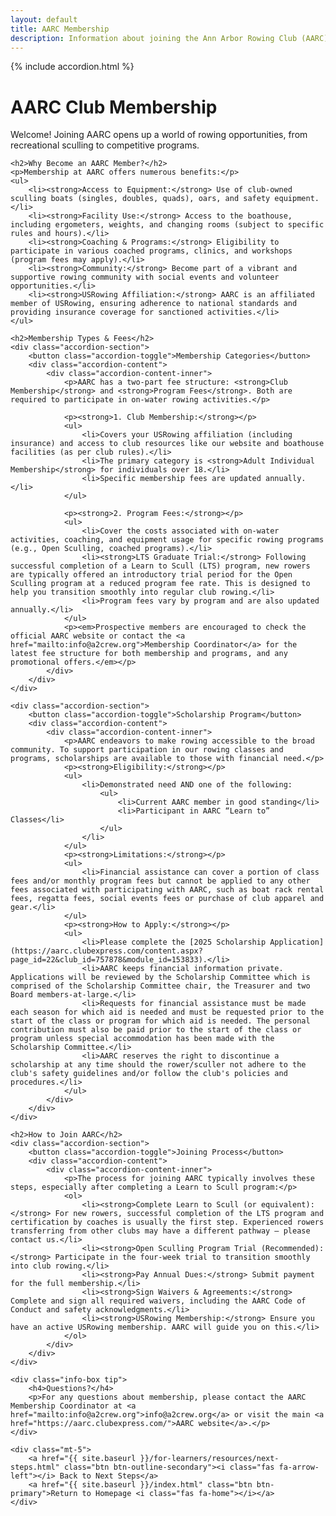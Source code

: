 ```yaml
---
layout: default
title: AARC Membership
description: Information about joining the Ann Arbor Rowing Club (AARC).
---
```


{% include accordion.html %}

<div class="container my-5">
    <div class="page-header">
        <h1>AARC Club Membership</h1>
        <p class="lead">Welcome! Joining AARC opens up a world of rowing opportunities, from recreational sculling to competitive programs.</p>
    </div>

    <h2>Why Become an AARC Member?</h2>
    <p>Membership at AARC offers numerous benefits:</p>
    <ul>
        <li><strong>Access to Equipment:</strong> Use of club-owned sculling boats (singles, doubles, quads), oars, and safety equipment.</li>
        <li><strong>Facility Use:</strong> Access to the boathouse, including ergometers, weights, and changing rooms (subject to specific rules and hours).</li>
        <li><strong>Coaching & Programs:</strong> Eligibility to participate in various coached programs, clinics, and workshops (program fees may apply).</li>
        <li><strong>Community:</strong> Become part of a vibrant and supportive rowing community with social events and volunteer opportunities.</li>
        <li><strong>USRowing Affiliation:</strong> AARC is an affiliated member of USRowing, ensuring adherence to national standards and providing insurance coverage for sanctioned activities.</li>
    </ul>

    <h2>Membership Types & Fees</h2>
    <div class="accordion-section">
        <button class="accordion-toggle">Membership Categories</button>
        <div class="accordion-content">
            <div class="accordion-content-inner">
                <p>AARC has a two-part fee structure: <strong>Club Membership</strong> and <strong>Program Fees</strong>. Both are required to participate in on-water rowing activities.</p>

                <p><strong>1. Club Membership:</strong></p>
                <ul>
                    <li>Covers your USRowing affiliation (including insurance) and access to club resources like our website and boathouse facilities (as per club rules).</li>
                    <li>The primary category is <strong>Adult Individual Membership</strong> for individuals over 18.</li>
                    <li>Specific membership fees are updated annually.</li>
                </ul>

                <p><strong>2. Program Fees:</strong></p>
                <ul>
                    <li>Cover the costs associated with on-water activities, coaching, and equipment usage for specific rowing programs (e.g., Open Sculling, coached programs).</li>
                    <li><strong>LTS Graduate Trial:</strong> Following successful completion of a Learn to Scull (LTS) program, new rowers are typically offered an introductory trial period for the Open Sculling program at a reduced program fee rate. This is designed to help you transition smoothly into regular club rowing.</li>
                    <li>Program fees vary by program and are also updated annually.</li>
                </ul>
                <p><em>Prospective members are encouraged to check the official AARC website or contact the <a href="mailto:info@a2crew.org">Membership Coordinator</a> for the latest fee structure for both membership and programs, and any promotional offers.</em></p>
            </div>
        </div>
    </div>

    <div class="accordion-section">
        <button class="accordion-toggle">Scholarship Program</button>
        <div class="accordion-content">
            <div class="accordion-content-inner">
                <p>AARC endeavors to make rowing accessible to the broad community. To support participation in our rowing classes and programs, scholarships are available to those with financial need.</p>
                <p><strong>Eligibility:</strong></p>
                <ul>
                    <li>Demonstrated need AND one of the following:
                        <ul>
                            <li>Current AARC member in good standing</li>
                            <li>Participant in AARC “Learn to” Classes</li>
                        </ul>
                    </li>
                </ul>
                <p><strong>Limitations:</strong></p>
                <ul>
                    <li>Financial assistance can cover a portion of class fees and/or monthly program fees but cannot be applied to any other fees associated with participating with AARC, such as boat rack rental fees, regatta fees, social events fees or purchase of club apparel and gear.</li>
                </ul>
                <p><strong>How to Apply:</strong></p>
                <ul>
                    <li>Please complete the [2025 Scholarship Application](https://aarc.clubexpress.com/content.aspx?page_id=22&club_id=757878&module_id=153833).</li>
                    <li>AARC keeps financial information private. Applications will be reviewed by the Scholarship Committee which is comprised of the Scholarship Committee chair, the Treasurer and two Board members-at-large.</li>
                    <li>Requests for financial assistance must be made each season for which aid is needed and must be requested prior to the start of the class or program for which aid is needed. The personal contribution must also be paid prior to the start of the class or program unless special accommodation has been made with the Scholarship Committee.</li>
                    <li>AARC reserves the right to discontinue a scholarship at any time should the rower/sculler not adhere to the club's safety guidelines and/or follow the club's policies and procedures.</li>
                </ul>
            </div>
        </div>
    </div>

    <h2>How to Join AARC</h2>
    <div class="accordion-section">
        <button class="accordion-toggle">Joining Process</button>
        <div class="accordion-content">
            <div class="accordion-content-inner">
                <p>The process for joining AARC typically involves these steps, especially after completing a Learn to Scull program:</p>
                <ol>
                    <li><strong>Complete Learn to Scull (or equivalent):</strong> For new rowers, successful completion of the LTS program and certification by coaches is usually the first step. Experienced rowers transferring from other clubs may have a different pathway – please contact us.</li>
                    <li><strong>Open Sculling Program Trial (Recommended):</strong> Participate in the four-week trial to transition smoothly into club rowing.</li>
                    <li><strong>Pay Annual Dues:</strong> Submit payment for the full membership.</li>
                    <li><strong>Sign Waivers & Agreements:</strong> Complete and sign all required waivers, including the AARC Code of Conduct and safety acknowledgments.</li>
                    <li><strong>USRowing Membership:</strong> Ensure you have an active USRowing membership. AARC will guide you on this.</li>
                </ol>
            </div>
        </div>
    </div>

    <div class="info-box tip">
        <h4>Questions?</h4>
        <p>For any questions about membership, please contact the AARC Membership Coordinator at <a href="mailto:info@a2crew.org">info@a2crew.org</a> or visit the main <a href="https://aarc.clubexpress.com/">AARC website</a>.</p>
    </div>

    <div class="mt-5">
        <a href="{{ site.baseurl }}/for-learners/resources/next-steps.html" class="btn btn-outline-secondary"><i class="fas fa-arrow-left"></i> Back to Next Steps</a>
        <a href="{{ site.baseurl }}/index.html" class="btn btn-primary">Return to Homepage <i class="fas fa-home"></i></a>
    </div>
</div>
